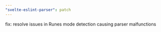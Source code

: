```yaml
---
"svelte-eslint-parser": patch
---
```


fix: resolve issues in Runes mode detection causing parser malfunctions
